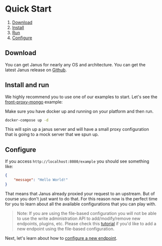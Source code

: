 # Quick Start

1. [Download](#download)
2. [Install](#install)
3. [Run](#run)
3. [Configure](#configure)

## Download

You can get Janus for nearly any OS and architecture. You can get the latest Janus release on [Github](https://github.com/hellofresh/janus/releases).

## Install and run

We highly recommend you to use one of our examples to start. Let's see the [front-proxy-mongo](https://github.com/hellofresh/janus/blob/master/examples/front-proxy-mongo) example:

Make sure you have docker up and running on your platform and then run.

```sh
docker-compose up -d
```

This will spin up a janus server and will have a small proxy configuration that is going to a mock server that we spun up.

## Configure

If you access `http://localhost:8080/example` you should see something like:

```json
{
    "message": "Hello World!"
}
```

That means that Janus already proxied your request to an upstream. But of course you don't just want to do that. For this reason
now is the perfect time for you to learn about all the available configurations that you can play with.

> Note: If you are using the file-based configuration you will not be able to use the write administration API to add/modify/remove new endpoints, plugins, etc. Please check this [tutorial](file_system.md) if you'd like to add a new endpoint using the file-based configuration.

Next, let's learn about how to [configure a new endpoint](authenticating.md).
